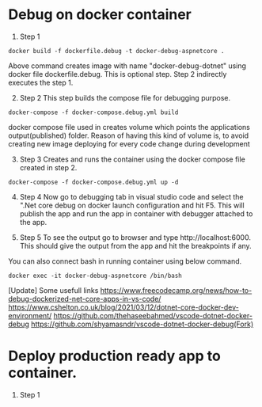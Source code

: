 # Debug on docker container
1. Step 1
```
docker build -f dockerfile.debug -t docker-debug-aspnetcore .
```
Above command creates image with name "docker-debug-dotnet" using docker file dockerfile.debug. This is optional step. Step 2 indirectly executes the step 1. 


2. Step 2
This step builds the compose file for debugging purpose. 
```
docker-compose -f docker-compose.debug.yml build
```
docker compose file used in creates volume which points the applications output(published) folder. Reason of having this kind of volume is, to avoid creating new image deploying for every code change during development

3. Step 3
Creates and runs the container using the docker compose file created in step 2. 
```
docker-compose -f docker-compose.debug.yml up -d
```
4. Step 4
Now go to debugging tab in visual studio code and select the ".Net core debug on docker launch configuration and hit F5. This will publish the app and run the app in container with debugger attached to the app. 

5. Step 5
To see the output go to browser and type http://localhost:6000. This should give the output from the app and hit the breakpoints if any. 

You can also connect bash in running container using below command. 
```
docker exec -it docker-debug-aspnetcore /bin/bash
```
[Update]
Some usefull links
https://www.freecodecamp.org/news/how-to-debug-dockerized-net-core-apps-in-vs-code/
https://www.cshelton.co.uk/blog/2021/03/12/dotnet-core-docker-dev-environment/
https://github.com/thehaseebahmed/vscode-dotnet-docker-debug
https://github.com/shyamasndr/vscode-dotnet-docker-debug(Fork)


# Deploy production ready app to container. 
1. Step 1
